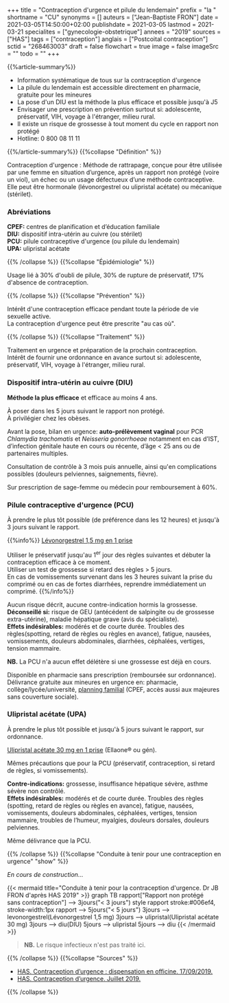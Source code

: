 +++
title = "Contraception d'urgence et pilule du lendemain"
prefix = "la "
shortname = "CU"
synonyms = []
auteurs = ["Jean-Baptiste FRON"]
date = 2021-03-05T14:50:00+02:00
publishdate = 2021-03-05
lastmod = 2021-03-21
specialites = ["gynecologie-obstetrique"]
annees = "2019"
sources = ["HAS"]
tags = ["contraception"]
anglais = ["Postcoital contraception"]
sctid = "268463003"
draft = false
flowchart = true
image = false
imageSrc = ""
todo = ""
+++

{{%article-summary%}}

- Information systématique de tous sur la contraception d'urgence
- La pilule du lendemain est accessible directement en pharmacie, gratuite pour les mineures
- La pose d'un DIU est la méthode la plus efficace et possible jusqu'à J5
- Envisager une prescription en prévention surtout si: adolescente, préservatif, VIH, voyage à l'étranger, milieu rural.
- Il existe un risque de grossesse à tout moment du cycle en rapport non protégé
- Hotline: 0 800 08 11 11

{{%/article-summary%}}
{{%collapse "Définition" %}}

Contraception d'urgence
: Méthode de rattrapage, conçue pour être utilisée par une femme en situation d’urgence, après un rapport non protégé (voire un viol), un échec ou un usage défectueux d’une méthode contraceptive.  
Elle peut être hormonale (lévonorgestrel ou ulipristal acétate) ou mécanique (stérilet).

### Abréviations

**CPEF:** centres de planification et d’éducation familiale  
**DIU:** dispositif intra-utérin au cuivre (ou stérilet)  
**PCU:** pilule contraceptive d'urgence (ou pilule du lendemain)  
**UPA:** ulipristal acétate

{{% /collapse %}}
{{%collapse "Épidémiologie" %}}

Usage lié à 30% d'oubli de pilule, 30% de rupture de préservatif, 17% d'absence de contraception.

{{% /collapse %}}
{{%collapse "Prévention" %}}

Intérêt d'une contraception efficace pendant toute la période de vie sexuelle active.  
La contraception d'urgence peut être prescrite "au cas où".

{{% /collapse %}}
{{%collapse "Traitement" %}}

Traitement en urgence et préparation de la prochain contraception.  
Intérêt de fournir une ordonnance en avance surtout si: adolescente, préservatif, VIH, voyage à l'étranger, milieu rural.

### Dispositif intra-utérin au cuivre (DIU)

**Méthode la plus efficace** et efficace au moins 4 ans.

À poser dans les 5 jours suivant le rapport non protégé.  
À privilégier chez les obèses.

Avant la pose, bilan en urgence: **auto-prélèvement vaginal** pour PCR *Chlamydia trachomatis* et *Neisseria gonorrhoeae* notamment en cas d’IST, d’infection génitale haute en cours ou récente, d’âge < 25 ans ou de partenaires multiples.

Consultation de contrôle à 3 mois puis annuelle, ainsi qu'en complications possibles (douleurs pelviennes, saignements, fièvre).

Sur prescription de sage-femme ou médecin pour remboursement à 60%.

### Pilule contraceptive d'urgence (PCU)

À prendre le plus tôt possible (de préférence dans les 12 heures) et jusqu'à 3 jours suivant le rapport.

{{%info%}}
[Lévonorgestrel 1,5 mg en 1 prise](http://base-donnees-publique.medicaments.gouv.fr/affichageDoc.php?specid=66791234&typedoc=R)

Utiliser le préservatif jusqu'au 1<sup>er</sup> jour des règles suivantes et débuter la contraception efficace à ce moment.  
Utiliser un test de grossesse si retard des règles > 5 jours.  
En cas de vomissements survenant dans les 3 heures suivant la prise du comprimé ou en cas de fortes diarrhées, reprendre immédiatement un comprimé.
{{%/info%}}

Aucun risque décrit, aucune contre-indication hormis la grossesse.  
**Déconseillé si:** risque de GEU (antécédent de salpingite ou de grossesse extra-utérine), maladie hépatique grave (avis du spécialiste).  
**Effets indésirables:** modérés et de courte  durée. Troubles des règles(spotting, retard de règles ou règles en avance), fatigue, nausées, vomissements, douleurs abdominales, diarrhées, céphalées, vertiges, tension mammaire.

**NB.** La PCU n'a aucun effet délétère si une grossesse est déjà en cours.

Disponible en pharmacie sans prescription (remboursée sur ordonnance).  
Délivrance gratuite aux mineures en urgence en: pharmacie, collège/lycée/université, [planning familial](https://ivg.gouv.fr/les-centres-de-planification-ou-d-education-familiale.html) (CPEF, accès aussi aux majeures sans couverture sociale).

### Ulipristal acétate (UPA)

À prendre le plus tôt possible et jusqu'à 5 jours suivant le rapport, sur ordonnance.

[Ulipristal acétate 30 mg en 1 prise](http://base-donnees-publique.medicaments.gouv.fr/affichageDoc.php?specid=62621512&typedoc=R) (Ellaone® ou gén).

Mêmes précautions que pour la PCU (préservatif, contraception, si retard de règles, si vomissements).

**Contre-indications:** grossesse, insuffisance hépatique sévère, asthme sévère non contrôlé.  
**Effets indésirables:** modérés et de courte durée. Troubles des règles (spotting, retard de règles ou règles en avance), fatigue, nausées, vomissements, douleurs abdominales, céphalées, vertiges, tension mammaire, troubles de l’humeur, myalgies, douleurs dorsales, douleurs pelviennes.

Même délivrance que la PCU.

{{% /collapse %}}
{{%collapse "Conduite à tenir pour une contraception en urgence" "show" %}}

*En cours de construction...*

{{< mermaid title="Conduite à tenir pour la contraception d'urgence. Dr JB FRON d'après HAS 2019" >}}
graph TB
  rapport["Rapport non protégé<br>sans contraception"] --> 3jours("&lt; 3 jours")
  style rapport stroke:#006ef4, stroke-width:1px
  rapport --> 5jours("&lt; 5 jours")
    3jours --> levonorgestrel(Lévonorgestrel 1,5 mg)
    3jours --> ulipristal(Ulipristal acétate 30 mg)
    3jours --> diu(DIU)
    5jours --> ulipristal
    5jours --> diu
{{< /mermaid >}}

> **NB.** Le risque infectieux n'est pas traité ici.

{{% /collapse %}}
{{%collapse "Sources" %}}

- [HAS. Contraception d’urgence : dispensation en officine. 17/09/2019.](https://www.has-sante.fr/jcms/c_1759990/fr/contraception-d-urgence-dispensation-en-officine)
- [HAS. Contraception d’urgence. Juillet 2019.](https://www.has-sante.fr/upload/docs/application/pdf/2013-04/fiche-contraception-urgence.pdf)

{{% /collapse %}}

